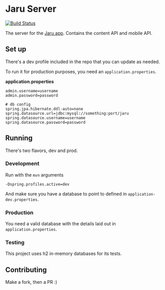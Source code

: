 # Jaru Server

[![Build Status](https://travis-ci.org/andrewvora/jaru-server.svg?branch=master)](https://travis-ci.org/andrewvora/jaru-server)

The server for the [Jaru app](https://github.com/andrewvora/jaru-app). Contains the content API and mobile API.

## Set up

There's a dev profile included in the repo that you can update as needed.

To run it for production purposes, you need an `application.properties`.

**application.properties**
```
admin.username=username
admin.password=password

# db config
spring.jpa.hibernate.ddl-auto=none
spring.datasource.url=jdbc:mysql://something:port/jaru
spring.datasource.username=username
spring.datasource.password=password
```

## Running

There's two flavors, dev and prod.

### Development

Run with the `mvn` arguments

    -Dspring.profiles.active=dev

And make sure you have a database to point to defined in `application-dev.properties`.

### Production

You need a valid database with the details laid out in `application.properties`.

### Testing

This project uses h2 in-memory databases for its tests.

## Contributing

Make a fork, then a PR :)
